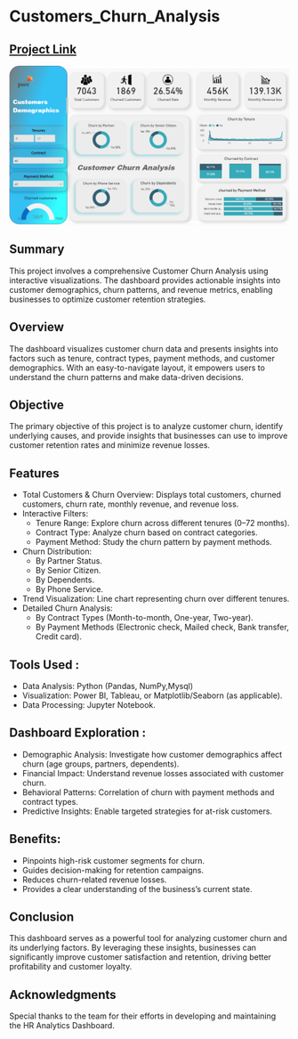 # Customers_Churn_Analysis
## [Project Link](https://app.powerbi.com/groups/me/reports/460b479d-6cb9-476f-be4b-e368466a0f77/f95d048b4012783430de?experience=power-bi)
![Churn Analysis](https://github.com/Vishwastanwar/Telecom_Churn_Analysis/blob/main/dashboard_image.png)

## Summary
This project involves a comprehensive Customer Churn Analysis using interactive visualizations. The dashboard provides actionable insights into customer demographics, churn patterns, and revenue metrics, enabling businesses to optimize customer retention strategies.

## Overview
The dashboard visualizes customer churn data and presents insights into factors such as tenure, contract types, payment methods, and customer demographics. With an easy-to-navigate layout, it empowers users to understand the churn patterns and make data-driven decisions.

## Objective
The primary objective of this project is to analyze customer churn, identify underlying causes, and provide insights that businesses can use to improve customer retention rates and minimize revenue losses.

## Features
- Total Customers & Churn Overview: Displays total customers, churned customers, churn rate, monthly revenue, and revenue loss.
- Interactive Filters:
     - Tenure Range: Explore churn across different tenures (0–72 months).
     - Contract Type: Analyze churn based on contract categories.
     - Payment Method: Study the churn pattern by payment methods.
- Churn Distribution:
     - By Partner Status.
     - By Senior Citizen.
     - By Dependents.
     - By Phone Service.
- Trend Visualization: Line chart representing churn over different tenures.
- Detailed Churn Analysis:
     - By Contract Types (Month-to-month, One-year, Two-year).
     - By Payment Methods (Electronic check, Mailed check, Bank transfer, Credit card).
## Tools Used :
- Data Analysis: Python (Pandas, NumPy,Mysql)
- Visualization: Power BI, Tableau, or Matplotlib/Seaborn (as applicable).
- Data Processing: Jupyter Notebook.
## Dashboard Exploration :
- Demographic Analysis: Investigate how customer demographics affect churn (age groups, partners, dependents).
- Financial Impact: Understand revenue losses associated with customer churn.
- Behavioral Patterns: Correlation of churn with payment methods and contract types.
- Predictive Insights: Enable targeted strategies for at-risk customers.
## Benefits:
- Pinpoints high-risk customer segments for churn.
- Guides decision-making for retention campaigns.
- Reduces churn-related revenue losses.
- Provides a clear understanding of the business’s current state.
## Conclusion
This dashboard serves as a powerful tool for analyzing customer churn and its underlying factors. By leveraging these insights, businesses can significantly improve customer satisfaction and retention, driving better profitability and customer loyalty.

## Acknowledgments

Special thanks to the team for their efforts in developing and maintaining the HR Analytics Dashboard.

       

